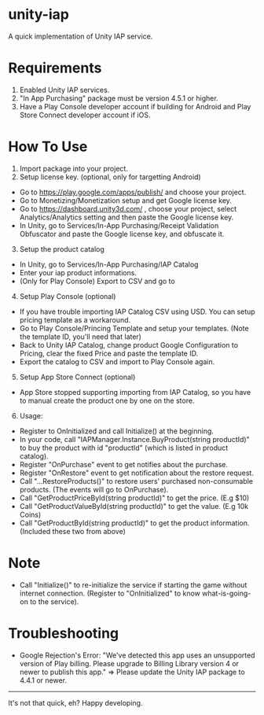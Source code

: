 # unity-iap
A quick implementation of Unity IAP service.

# Requirements
1. Enabled Unity IAP services.
2. "In App Purchasing" package must be version 4.5.1 or higher.
3. Have a Play Console developer account if building for Android and Play Store Connect developer account if iOS.

# How To Use
1. Import package into your project.
2. Setup license key. (optional, only for targetting Android)
- Go to https://play.google.com/apps/publish/ and choose your project.
- Go to Monetizing/Monetization setup and get Google license key.
- Go to https://dashboard.unity3d.com/ , choose your project, select Analytics/Analytics setting and then paste the Google license key.
- In Unity, go to Services/In-App Purchasing/Receipt Validation Obfuscator and paste the Google license key, and obfuscate it.
3. Setup the product catalog
- In Unity, go to Services/In-App Purchasing/IAP Catalog
- Enter your iap product informations.
- (Only for Play Console) Export to CSV and go to 
4. Setup Play Console (optional)
- If you have trouble importing IAP Catalog CSV using USD. You can setup pricing template as a workaround.
- Go to Play Console/Princing Template and setup your templates. (Note the template ID, you'll need that later)
- Back to Unity IAP Catalog, change product Google Configuration to Pricing, clear the fixed Price and paste the template ID.
- Export the catalog to CSV and import to Play Console again.
5. Setup App Store Connect (optional)
- App Store stopped supporting importing from IAP Catalog, so you have to manual create the product one by one on the store.
6. Usage:
- Register to OnInitialized and call Initialize() at the beginning.
- In your code, call "IAPManager.Instance.BuyProduct(string productId)" to buy the product with id "productId" (which is listed in product catalog).
- Register "OnPurchase" event to get notifies about the purchase.
- Register "OnRestore" event to get notification about the restore request.
- Call "...RestoreProducts()" to restore users' purchased non-consumable products. (The events will go to OnPurchase).
- Call "GetProductPriceById(string productId)" to get the price. (E.g $10)
- Call "GetProductValueById(string productId)" to get the value. (E.g 10k Coins)
- Call "GetProductById(string productId)" to get the product information. (Included these two from above)

# Note
- Call "Initialize()" to re-initialize the service if starting the game without internet connection. (Register to "OnInitialized" to know what-is-going-on to the service).

# Troubleshooting
- Google Rejection's Error: "We've detected this app uses an unsupported version of Play billing. Please upgrade to Billing Library version 4 or newer to publish this app."
=> Please update the Unity IAP package to 4.4.1 or newer.

------
It's not that quick, eh?
Happy developing.
